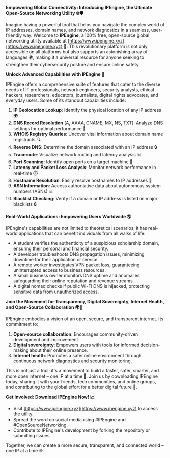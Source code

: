 **Empowering Global Connectivity: Introducing IPEngine, the Ultimate Open-Source Networking Utility 🌐🛡️**

Imagine having a powerful tool that helps you navigate the complex world of IP addresses, domain names, and network diagnostics in a seamless, user-friendly way. Welcome to **IPEngine**, a 100% free, open-source global networking utility available at [https://www.ipengine.xyz](https://www.ipengine.xyz) 🚀. This revolutionary platform is not only accessible on all platforms but also supports an astonishing array of languages 🌍, making it a universal resource for anyone seeking to strengthen their cybersecurity posture and ensure online safety.

**Unlock Advanced Capabilities with IPEngine 🔑**

IPEngine offers a comprehensive suite of features that cater to the diverse needs of IT professionals, network engineers, security analysts, ethical hackers, researchers, educators, journalists, digital rights advocates, and everyday users. Some of its standout capabilities include:

1. **IP Geolocation Lookup**: Identify the physical location of any IP address 🌍
2. **DNS Record Resolution** (A, AAAA, CNAME, MX, NS, TXT): Analyze DNS settings for optimal performance 📡
3. **WHOIS Registry Queries**: Uncover vital information about domain name registrants 🔍
4. **Reverse DNS**: Determine the domain associated with an IP address 🔒
5. **Traceroute**: Visualize network routing and latency analysis 📊
6. **Port Scanning**: Identify open ports on a target machine 🚪
7. **Latency and Packet Loss Analysis**: Monitor network performance in real-time ⏱️
8. **Hostname Resolution**: Easily resolve hostnames to IP addresses 🔗
9. **ASN Information**: Access authoritative data about autonomous system numbers (ASNs) 📊
10. **Blacklist Checking**: Verify if a domain or IP address is listed on major blacklists 🔒

**Real-World Applications: Empowering Users Worldwide 🌎**

IPEngine's capabilities are not limited to theoretical scenarios; it has real-world applications that can benefit individuals from all walks of life:

* A student verifies the authenticity of a suspicious scholarship domain, ensuring their personal and financial security.
* A developer troubleshoots DNS propagation issues, minimizing downtime for their application or service.
* A remote worker investigates VPN packet loss, guaranteeing uninterrupted access to business resources.
* A small business owner monitors DNS uptime and anomalies, safeguarding their online reputation and revenue streams.
* A digital nomad checks if public Wi-Fi DNS is hijacked, protecting sensitive data from unauthorized access.

**Join the Movement for Transparency, Digital Sovereignty, Internet Health, and Open-Source Collaboration 🌍👥**

IPEngine embodies a vision of an open, secure, and transparent internet. Its commitment to:

1. **Open-source collaboration**: Encourages community-driven development and improvement.
2. **Digital sovereignty**: Empowers users with tools for informed decision-making about their online presence.
3. **Internet health**: Promotes a safer online environment through continuous network diagnostics and security monitoring.

This is not just a tool; it's a movement to build a faster, safer, smarter, and more open internet – one IP at a time 🚀. Join us by downloading IPEngine today, sharing it with your friends, tech communities, and online groups, and contributing to the global effort for a better digital future 🔗.

**Get Involved: Download IPEngine Now! 📈**

* Visit [https://www.ipengine.xyz](https://www.ipengine.xyz) to access the utility.
* Spread the word on social media using #IPEngine and #OpenSourceNetworking.
* Contribute to IPEngine's development by forking the repository or submitting issues.

Together, we can create a more secure, transparent, and connected world – one IP at a time 🌐.